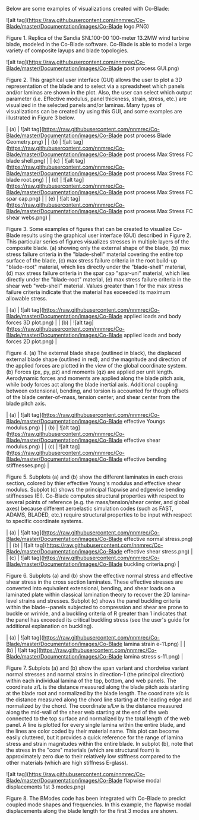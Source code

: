 Below are some examples of visualizations created with Co-Blade:


![alt tag](https://raw.githubusercontent.com/nnmrec/Co-Blade/master/Documentation/images/Co-Blade logo.PNG)

Figure 1. Replica of the Sandia SNL100-00 100-meter 13.2MW wind turbine blade, modeled in the Co-Blade software. Co-Blade is able to model a large variety of composite layups and blade topologies.


![alt tag](https://raw.githubusercontent.com/nnmrec/Co-Blade/master/Documentation/images/Co-Blade post process GUI.png)

Figure 2. This graphical user interface (GUI) allows the user to plot a 3D representation of the blade and to select via a spreadsheet which panels and/or laminas are shown in the plot. Also, the user can select which output parameter (i.e. Effective modulus, panel thickness, strain, stress, etc.) are visualized in the selected panels and/or laminas. Many types of visualizations can be created by using this GUI, and some examples are illustrated in Figure 3 below.


| (a)  | ![alt tag](https://raw.githubusercontent.com/nnmrec/Co-Blade/master/Documentation/images/Co-Blade post process Blade Geometry.png)            |
| (b)  | ![alt tag](https://raw.githubusercontent.com/nnmrec/Co-Blade/master/Documentation/images/Co-Blade post process Max Stress FC blade shell.png) |
| (c)  | ![alt tag](https://raw.githubusercontent.com/nnmrec/Co-Blade/master/Documentation/images/Co-Blade post process Max Stress FC blade root.png)  |
| (d)  | ![alt tag](https://raw.githubusercontent.com/nnmrec/Co-Blade/master/Documentation/images/Co-Blade post process Max Stress FC spar cap.png)    |
| (e)  | ![alt tag](https://raw.githubusercontent.com/nnmrec/Co-Blade/master/Documentation/images/Co-Blade post process Max Stress FC shear webs.png)  |

Figure 3. Some examples of figures that can be created to visualize Co-Blade results using the graphical user interface (GUI) described in Figure 2. This particular series of figures visualizes stresses in multiple layers of the composite blade. (a) showing only the external shape of the blade, (b) max stress failure criteria in the "blade-shell" material covering the entire top surface of the blade, (c) max stress failure criteria in the root build-up "blade-root" material, which lies directly under the "blade-shell" material, (d) max stress failure criteria in the spar cap "spar-uni" material, which lies directly under the "blade-root" material, (e) max stress failure criteria in the shear web "web-shell" material. Values greater than 1 for the max stress failure criteria indicate that the material has exceeded its maximum allowable stress.


| (a)  | ![alt tag](https://raw.githubusercontent.com/nnmrec/Co-Blade/master/Documentation/images/Co-Blade applied loads and body forces 3D plot.png) |
| (b)  | ![alt tag](https://raw.githubusercontent.com/nnmrec/Co-Blade/master/Documentation/images/Co-Blade applied loads and body forces 2D plot.png) |

Figure 4. (a) The external blade shape (outlined in black), the displaced external blade shape (outlined in red), and the magnitude and direction of the applied forces are plotted in the view of the global coordinate system. (b) Forces (px, py, pz) and moments (qz) are applied per unit length. Aerodynamic forces and moments are applied along the blade pitch axis, while body forces act along the blade inertial axis. Additional coupling between extensional, bending, and torsion is accounted for though offsets of the blade center-of-mass, tension center, and shear center from the blade pitch axis.


| (a)  | ![alt tag](https://raw.githubusercontent.com/nnmrec/Co-Blade/master/Documentation/images/Co-Blade effective Youngs modulus.png)       |
| (b)  | ![alt tag](https://raw.githubusercontent.com/nnmrec/Co-Blade/master/Documentation/images/Co-Blade effective shear modulus.png)        |
| (c)  | ![alt tag](https://raw.githubusercontent.com/nnmrec/Co-Blade/master/Documentation/images/Co-Blade effective bending stiffnesses.png)  |

Figure 5. Subplots (a) and (b) show the different laminates in each cross section, colored by thier effective Young's modulus and effective shear modulus. Subplot (c) shows the principal flapwise and edgewise bending stiffnesses (EI). Co-Blade computes structural properties with respect to several points of reference (e.g. the mass/tension/shear center, and global axes) because different aeroelastic simulation codes (such as FAST, ADAMS, BLADED, etc.) require structural properties to be input with respect to specific coordinate systems.


| (a)  | ![alt tag](https://raw.githubusercontent.com/nnmrec/Co-Blade/master/Documentation/images/Co-Blade effective normal stress.png) |
| (b)  | ![alt tag](https://raw.githubusercontent.com/nnmrec/Co-Blade/master/Documentation/images/Co-Blade effective shear stress.png)  |
| (c)  | ![alt tag](https://raw.githubusercontent.com/nnmrec/Co-Blade/master/Documentation/images/Co-Blade buckling criteria.png)       |

Figure 6. Subplots (a) and (b) show the effective normal stress and effective shear stress in the cross section laminates. These effective stresses are converted into equivalent extensional, bending, and shear loads on a laminated plate within classical lamination theory to recover the 2D lamina-level strains and stresses. Subplot (c) shows the panel buckling criteria within the blade--panels subjected to compression and shear are prone to buckle or wrinkle, and a buckling criteria of R greater than 1 indicates that the panel has exceeded its critical buckling stress (see the user's guide for additional explanation on buckling).


| (a)  | ![alt tag](https://raw.githubusercontent.com/nnmrec/Co-Blade/master/Documentation/images/Co-Blade lamina strain e-11.png) |
| (b)  | ![alt tag](https://raw.githubusercontent.com/nnmrec/Co-Blade/master/Documentation/images/Co-Blade lamina stress s-11.png) |

Figure 7. Subplots (a) and (b) show the span variant and chordwise variant normal stresses and normal strains in direction-1 (the principal direction) within each individual lamina of the top, bottom, and web panels. The coordinate z/L is the distance measured along the blade pitch axis starting at the blade root and normalized by the blade length. The coordinate x/c is the distance measured along the chord line starting at the leading edge and normalized by the chord. The coordinate s/Lw is the distance measured along the mid-wall of the shear web starting at the end of the web connected to the top surface and normalized by the total length of the web panel. A line is plotted for every single lamina within the entire blade, and the lines are color coded by their material name. This plot can become easily cluttered, but it provides a quick reference for the range of lamina stress and strain magnitudes within the entire blade. In subplot (b), note that the stress in the "core" materials (which are structural foam) is approximately zero due to their relatively low stiffness compared to the other materials (which are high stiffness E-glass).


![alt tag](https://raw.githubusercontent.com/nnmrec/Co-Blade/master/Documentation/images/Co-Blade flapwise modal displacements 1st 3 modes.png)

Figure 8. The BModes code has been integrated with Co-Blade to predict coupled mode shapes and frequencies. In this example, the flapwise modal displacements along the blade length for the first 3 modes are shown.